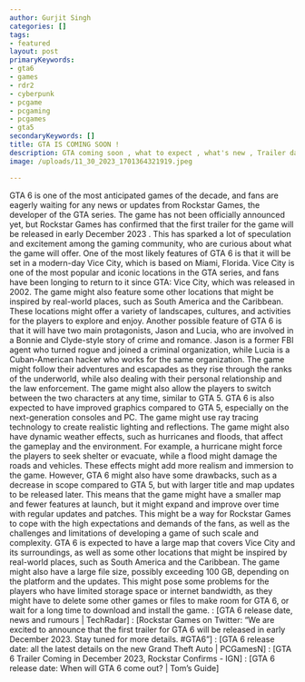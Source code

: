 ```yaml
---
author: Gurjit Singh
categories: []
tags: 
- featured
layout: post
primaryKeywords: 
- gta6
- games
- rdr2
- cyberpunk
- pcgame
- pcgaming
- pcgames
- gta5
secondaryKeywords: []
title: GTA IS COMING SOON !
description: GTA coming soon , what to expect , what's new , Trailer date.
image: /uploads/11_30_2023_1701364321919.jpeg

---
```

  GTA 6 is one of the most anticipated games of the decade, and fans are eagerly waiting for any news or updates from Rockstar Games, the developer of the GTA series. The game has not been officially announced yet, but Rockstar Games has confirmed that the first trailer for the game will be released in early December 2023 . This has sparked a lot of speculation and excitement among the gaming community, who are curious about what the game will offer.
One of the most likely features of GTA 6 is that it will be set in a modern-day Vice City, which is based on Miami, Florida. Vice City is one of the most popular and iconic locations in the GTA series, and fans have been longing to return to it since GTA: Vice City, which was released in 2002. The game might also feature some other locations that might be inspired by real-world places, such as South America and the Caribbean. These locations might offer a variety of landscapes, cultures, and activities for the players to explore and enjoy.
Another possible feature of GTA 6 is that it will have two main protagonists, Jason and Lucia, who are involved in a Bonnie and Clyde-style story of crime and romance. Jason is a former FBI agent who turned rogue and joined a criminal organization, while Lucia is a Cuban-American hacker who works for the same organization. The game might follow their adventures and escapades as they rise through the ranks of the underworld, while also dealing with their personal relationship and the law enforcement. The game might also allow the players to switch between the two characters at any time, similar to GTA 5.
GTA 6 is also expected to have improved graphics compared to GTA 5, especially on the next-generation consoles and PC. The game might use ray tracing technology to create realistic lighting and reflections. The game might also have dynamic weather effects, such as hurricanes and floods, that affect the gameplay and the environment. For example, a hurricane might force the players to seek shelter or evacuate, while a flood might damage the roads and vehicles. These effects might add more realism and immersion to the game.
However, GTA 6 might also have some drawbacks, such as a decrease in scope compared to GTA 5, but with larger title and map updates to be released later. This means that the game might have a smaller map and fewer features at launch, but it might expand and improve over time with regular updates and patches. This might be a way for Rockstar Games to cope with the high expectations and demands of the fans, as well as the challenges and limitations of developing a game of such scale and complexity.
GTA 6 is expected to have a large map that covers Vice City and its surroundings, as well as some other locations that might be inspired by real-world places, such as South America and the Caribbean. The game might also have a large file size, possibly exceeding 100 GB, depending on the platform and the updates. This might pose some problems for the players who have limited storage space or internet bandwidth, as they might have to delete some other games or files to make room for GTA 6, or wait for a long time to download and install the game.
: [GTA 6 release date, news and rumours | TechRadar] : [Rockstar Games on Twitter: “We are excited to announce that the first trailer for GTA 6 will be released in early December 2023. Stay tuned for more details. #GTA6”] : [GTA 6 release date: all the latest details on the new Grand Theft Auto | PCGamesN] : [GTA 6 Trailer Coming in December 2023, Rockstar Confirms - IGN] : [GTA 6 release date: When will GTA 6 come out? | Tom’s Guide] 

